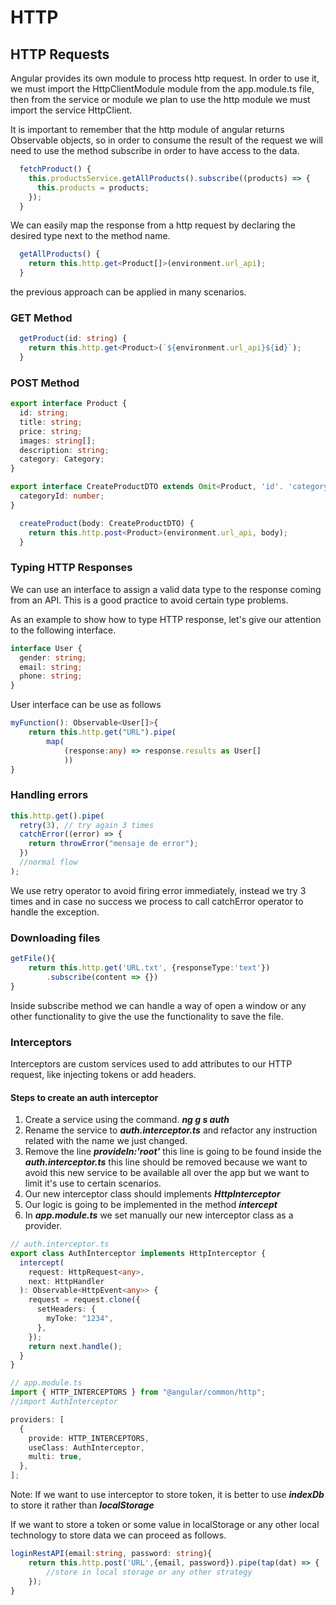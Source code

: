 # HTTP

## HTTP Requests

Angular provides its own module to process http request.
In order to use it, we must import the HttpClientModule module from the app.module.ts file, then from the service or module we plan to use the http module we must import the service HttpClient.

It is important to remember that the http module of angular returns Observable objects, so in order to consume the result of the request we will need to use the method subscribe in order to have access to the data.

```javascript
  fetchProduct() {
    this.productsService.getAllProducts().subscribe((products) => {
      this.products = products;
    });
  }
```

We can easily map the response from a http request by declaring the desired type next to the method name.

```typescript
  getAllProducts() {
    return this.http.get<Product[]>(environment.url_api);
  }
```

the previous approach can be applied in many scenarios.

### GET Method

```typescript
  getProduct(id: string) {
    return this.http.get<Product>(`${environment.url_api}${id}`);
  }
```

### POST Method

```typescript
export interface Product {
  id: string;
  title: string;
  price: string;
  images: string[];
  description: string;
  category: Category;
}

export interface CreateProductDTO extends Omit<Product, 'id'. 'category'> {
  categoryId: number;
}

  createProduct(body: CreateProductDTO) {
    return this.http.post<Product>(environment.url_api, body);
  }
```

### Typing HTTP Responses

We can use an interface to assign a valid data type to the response coming from an API. This is a good practice to avoid certain type problems.

As an example to show how to type HTTP response, let's give our attention to the following interface.

```typescript
interface User {
  gender: string;
  email: string;
  phone: string;
}
```

User interface can be use as follows

```typescript
myFunction(): Observable<User[]>{
    return this.http.get("URL").pipe(
        map(
            (response:any) => response.results as User[]
            ))
}
```

### Handling errors

```typescript
this.http.get().pipe(
  retry(3), // try again 3 times
  catchError((error) => {
    return throwError("mensaje de error");
  })
  //normal flow
);
```

We use retry operator to avoid firing error immediately, instead we try 3 times and in case no success we process to call catchError operator to handle the exception.

### Downloading files

```typescript
getFile(){
    return this.http.get('URL.txt', {responseType:'text'})
        .subscribe(content => {})
}
```

Inside subscribe method we can handle a way of open a window or any other functionality to give the use the functionality to save the file.

### Interceptors

Interceptors are custom services used to add attributes to our HTTP request, like injecting tokens or add headers.

#### Steps to create an auth interceptor

1. Create a service using the command. _**ng g s auth**_
2. Rename the service to _**auth.interceptor.ts**_ and refactor any instruction related with the name we just changed.
3. Remove the line _**provideIn:'root'**_ this line is going to be found inside the _**auth.interceptor.ts**_ this line should be removed because we want to avoid this new service to be available all over the app but we want to limit it's use to certain scenarios.
4. Our new interceptor class should implements _**HttpInterceptor**_
5. Our logic is going to be implemented in the method _**intercept**_
6. In _**app.module.ts**_ we set manually our new interceptor class as a provider.

```typescript
// auth.interceptor.ts
export class AuthInterceptor implements HttpInterceptor {
  intercept(
    request: HttpRequest<any>,
    next: HttpHandler
  ): Observable<HttpEvent<any>> {
    request = request.clone({
      setHeaders: {
        myToke: "1234",
      },
    });
    return next.handle();
  }
}
```

```typescript
// app.module.ts
import { HTTP_INTERCEPTORS } from "@angular/common/http";
//import AuthInterceptor

providers: [
  {
    provide: HTTP_INTERCEPTORS,
    useClass: AuthInterceptor,
    multi: true,
  },
];
```

Note: If we want to use interceptor to store token, it is better to use _**indexDb**_ to store it rather than _**localStorage**_

If we want to store a token or some value in localStorage or any other local technology to store data we can proceed as follows.

```typescript
loginRestAPI(email:string, password: string){
    return this.http.post('URL',{email, password}).pipe(tap(dat) => {
        //store in local storage or any other strategy
    });
}
```

<!--stackedit_data:
eyJoaXN0b3J5IjpbLTE5NDIyMzIwMjddfQ==
-->
